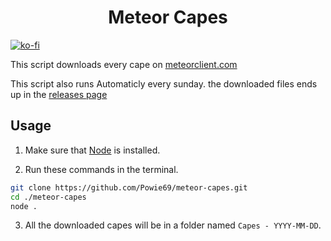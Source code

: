 <h1 align="center">Meteor Capes</h1>

[![ko-fi](https://ko-fi.com/img/githubbutton_sm.svg)](https://ko-fi.com/K3K11CEG9V)

This script downloads every cape on [meteorclient.com](https://meteorclient.com/)

This script also runs Automaticly every sunday. the downloaded files ends up in the [releases page](https://github.com/Powie69/meteor-capes/releases)


## Usage

1. Make sure that [Node](https://nodejs.org/) is installed.

2. Run these commands in the terminal.
```bash
git clone https://github.com/Powie69/meteor-capes.git
cd ./meteor-capes
node .
```

3. All the downloaded capes will be in a folder named `Capes - YYYY-MM-DD`.


